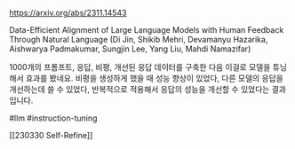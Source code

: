 https://arxiv.org/abs/2311.14543

Data-Efficient Alignment of Large Language Models with Human Feedback Through Natural Language (Di Jin, Shikib Mehri, Devamanyu Hazarika, Aishwarya Padmakumar, Sungjin Lee, Yang Liu, Mahdi Namazifar)

1000개의 프롬프트, 응답, 비평, 개선된 응답 데이터를 구축한 다음 이걸로 모델을 튜닝해서 효과를 봤네요. 비평을 생성하게 했을 때 성능 향상이 있었다, 다른 모델의 응답을 개선하는데 쓸 수 있었다, 반복적으로 적용해서 응답의 성능을 개선할 수 있었다는 결과입니다.

#llm #instruction-tuning 

[[230330 Self-Refine]]